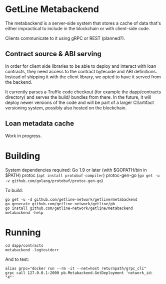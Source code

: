 GetLine Metabackend
===================

The metabackend is a server-side system that stores a cache of data that's either impractical to include in the blockchain or with client-side code.

Clients communicate to it using gRPC or REST (planned?).

Contract source & ABI serving
-----------------------------

In order for client side libraries to be able to deploy and interact with loan contracts, they need access to the contract bytecode and ABI definitions. Instead of shipping it with the client library, we opted to have it served from the backend.

It currently parses a Truffle code checkout (for example the dapp/contracts directory) and serves the build/ bundles from there. In the future, it will deploy newer versions of the code and will be part of a larger CI/artifact versioning system, possibly also hosted on the blockchain.

Loan metadata cache
-------------------

Work in progress.

Building
========

System dependencies required:
    Go 1.9 or later (with $GOPATH/bin in $PATH)
    protoc (`apt install protobuf-compiler`)
    protoc-gen-go (`go get -u -v github.com/golang/protobuf/protoc-gen-go`)

To build:

    go get -u -d github.com/getline-network/getline/metabackend
    go generate github.com/getline-network/getline/pb
    go install github.com/getline-network/getline/metabackend
    metabackend -help

Running
=======

    cd dapp/contracts
    metabackend -logtostderr

And to test:

    alias grpc="docker run --rm -it --net=host returnpath/grpc_cli"
    grpc call 127.0.0.1:2000 pb.Metabackend.GetDeployment 'network_id: "4"'

